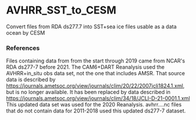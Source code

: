 # AVHRR_SST_to_CESM
Convert files from RDA ds277.7 into SST+sea ice files usable as a data ocean by CESM

### References ###
Files containing data from from the start through 2019 came from NCAR's RDA ds277-7 before 2021.
The CAM6+DART Reanalysis used the AVHRR+in\_situ obs data set, not the one that includes AMSR.
That source data is described by
https://journals.ametsoc.org/view/journals/clim/20/22/2007jcli1824.1.xml,
but is no longer available.
It has been replaced by data described in
https://journals.ametsoc.org/view/journals/clim/34/18/JCLI-D-21-0001.1.xml
This updated data set was used for the 2020 Reanalysis.
avhrr....nc files that do not contain data for 2011-2018 used this updated ds277-7 dataset.

